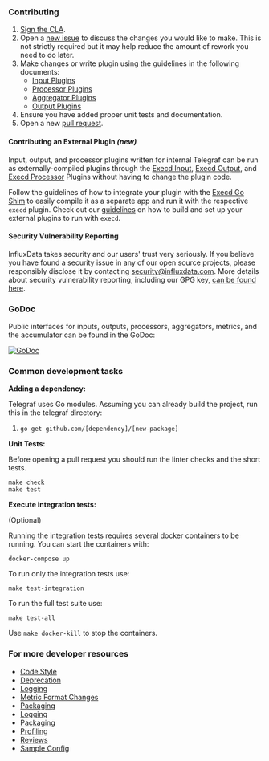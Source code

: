 ### Contributing

1. [Sign the CLA][cla].
1. Open a [new issue][] to discuss the changes you would like to make.  This is
   not strictly required but it may help reduce the amount of rework you need
   to do later.
1. Make changes or write plugin using the guidelines in the following
   documents:
   - [Input Plugins][inputs]
   - [Processor Plugins][processors]
   - [Aggregator Plugins][aggregators]
   - [Output Plugins][outputs]
1. Ensure you have added proper unit tests and documentation.
1. Open a new [pull request][].

#### Contributing an External Plugin *(new)*
Input, output, and processor plugins written for internal Telegraf can be run as externally-compiled plugins through the [Execd Input](plugins/inputs/execd), [Execd Output](/plugins/outputs/execd), and [Execd Processor](plugins/processors/execd) Plugins without having to change the plugin code.

Follow the guidelines of how to integrate your plugin with the [Execd Go Shim](/plugins/common/shim) to easily compile it as a separate app and run it with the respective `execd` plugin. 
Check out our [guidelines](docs/EXTERNAL_PLUGINS.md#external-plugin-guidelines) on how to build and set up your external plugins to run with `execd`.


#### Security Vulnerability Reporting
InfluxData takes security and our users' trust very seriously. If you believe you have found a security issue in any of our
open source projects, please responsibly disclose it by contacting security@influxdata.com. More details about 
security vulnerability reporting, 
including our GPG key, [can be found here](https://www.influxdata.com/how-to-report-security-vulnerabilities/).

### GoDoc

Public interfaces for inputs, outputs, processors, aggregators, metrics,
and the accumulator can be found in the GoDoc:

[![GoDoc](https://godoc.org/github.com/influxdata/telegraf?status.svg)](https://godoc.org/github.com/influxdata/telegraf)

### Common development tasks

**Adding a dependency:**

Telegraf uses Go modules. Assuming you can already build the project, run this in the telegraf directory:

1. `go get github.com/[dependency]/[new-package]`

**Unit Tests:**

Before opening a pull request you should run the linter checks and
the short tests.

```
make check
make test
```

**Execute integration tests:**

(Optional)

Running the integration tests requires several docker containers to be
running.  You can start the containers with:
```
docker-compose up
```

To run only the integration tests use:

```
make test-integration
```

To run the full test suite use:
```
make test-all
```

Use `make docker-kill` to stop the containers.

### For more developer resources
- [Code Style][codestyle]
- [Deprecation][deprecation]
- [Logging][logging]
- [Metric Format Changes][metricformat]
- [Packaging][packaging]
- [Logging][logging]
- [Packaging][packaging]
- [Profiling][profiling]
- [Reviews][reviews]
- [Sample Config][sample config]  

[cla]: https://www.influxdata.com/legal/cla/
[new issue]: https://github.com/influxdata/telegraf/issues/new/choose
[pull request]: https://github.com/influxdata/telegraf/compare
[inputs]: /docs/INPUTS.md
[processors]: /docs/PROCESSORS.md
[aggregators]: /docs/AGGREGATORS.md
[outputs]: /docs/OUTPUTS.md
[codestyle]: /docs/developers/CODE_STYLE.md
[deprecation]: /docs/developers/DEPRECATION.md
[logging]: /docs/developers/LOGGING.md
[metricformat]: /docs/developers/METRIC_FORMAT_CHANGES.md
[packaging]: /docs/developers/PACKAGING.md
[profiling]: /docs/developers/PROFILING.md
[reviews]: /docs/developers/REVIEWS.md
[sample config]: /docs/developers/SAMPLE_CONFIG.md
